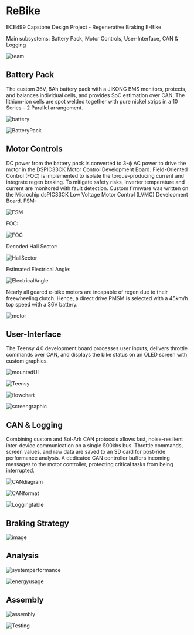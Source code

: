 # ReBike
ECE499 Capstone Design Project - Regenerative Braking E-Bike

Main subsystems: Battery Pack, Motor Controls, User-Interface, CAN & Logging

![team](https://github.com/user-attachments/assets/63a7b341-faa4-4de2-bde8-7ec958bbb726)

## Battery Pack
The custom 36V, 8Ah battery pack with a JIKONG BMS monitors, protects, and balances individual cells, and provides SoC estimation over CAN. The lithium-ion cells are spot welded together with pure nickel strips in a 10 Series – 2 Parallel arrangement.

![battery](https://github.com/user-attachments/assets/7516a325-2928-4e67-ae1d-192e10585e97)

![BatteryPack](https://github.com/user-attachments/assets/63abeee7-6417-45e6-bf0a-9554f3fb5687)

## Motor Controls
DC power from the battery pack is converted to 3-ϕ AC power to drive the motor in the DSPIC33CK Motor Control Development Board. Field-Oriented Control (FOC) is implemented to isolate the torque-producing current and integrate regen braking. To mitigate safety risks, inverter temperature and current are monitored with fault detection. Custom firmware was written on the Microchip dsPIC33CK Low Voltage Motor Control (LVMC) Development Board.
FSM:

![FSM](https://github.com/user-attachments/assets/8ec09012-f001-452d-b119-f9a687071c2f)

FOC:

![FOC](https://github.com/user-attachments/assets/e9fff6b6-0308-4521-be1c-9d897573b3ec)

Decoded Hall Sector:

![HallSector](https://github.com/user-attachments/assets/3d4a943b-a9f9-4bb3-86d2-6eddd20568f7)

Estimated Electrical Angle:

![ElectricalAngle](https://github.com/user-attachments/assets/187961c2-eb00-414b-aa83-bf075bd27650)

Nearly all geared e-bike motors are incapable of regen due to their freewheeling clutch. Hence, a direct drive PMSM is selected with a 45km/h top speed with a 36V battery.

![motor](https://github.com/user-attachments/assets/9190e69b-c699-4e04-985f-875e471d5432)

## User-Interface
The Teensy 4.0 development board processes user inputs, delivers throttle commands over CAN, and displays the bike status on an OLED screen with custom graphics.

![mountedUI](https://github.com/user-attachments/assets/f2bc4335-3e74-4e49-8721-dd39cdeaf837)

![Teensy](https://github.com/user-attachments/assets/ac6e376d-02cb-4840-ac5f-f827c2f4d538)

![flowchart](https://github.com/user-attachments/assets/854b580c-d32f-4331-8045-a99331eb3284)

![screengraphic](https://github.com/user-attachments/assets/a2c56918-8903-4689-9376-ca45ef3621f7)

## CAN & Logging
Combining custom and Sol-Ark CAN protocols allows fast, noise-resilient inter-device communication on a single 500kbs bus. Throttle commands, screen values, and raw data are saved to an SD card for post-ride performance analysis. A dedicated CAN controller buffers incoming messages to the motor controller, protecting critical tasks from being interrupted.

![CANdiagram](https://github.com/user-attachments/assets/1dda9d8c-1969-4304-8dcb-d35f7c6e3d53)

![CANformat](https://github.com/user-attachments/assets/e99ee30e-1115-4e31-b20e-5e668804d60c)

![Loggingtable](https://github.com/user-attachments/assets/5dc08cc5-000d-43fd-be2b-371af2df1aa1)

## Braking Strategy

![image](https://github.com/user-attachments/assets/fd2cd82d-07c1-4c3d-a58c-ca1307d723c7)

## Analysis

![systemperformance](https://github.com/user-attachments/assets/fa50669d-5dc0-42bf-a485-982481a41498)

![energyusage](https://github.com/user-attachments/assets/3c0863f1-fffb-4b3b-bd07-b55b8a656b7d)

## Assembly
![assembly](https://github.com/user-attachments/assets/c4344f35-8c44-48af-a716-08ad64e95df5)

![Testing](https://github.com/user-attachments/assets/3ab75013-718f-4b7c-9414-dd5c3730a155)



